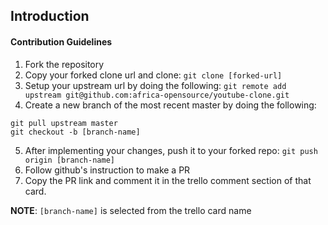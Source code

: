 ## Introduction

#### Contribution Guidelines
1. Fork the repository 
2. Copy your forked clone url and clone:  `git clone [forked-url]`
3. Setup your upstream url by doing the following: `git remote add upstream git@github.com:africa-opensource/youtube-clone.git`
4. Create a new branch of the most recent master by doing the following:
```
git pull upstream master
git checkout -b [branch-name]
```
5. After implementing your changes, push it to your forked repo: `git push origin [branch-name]`
6. Follow github's instruction to make a PR
7. Copy the PR link and comment it in the trello comment section of that card.


**NOTE**: `[branch-name]` is selected from the trello card name
